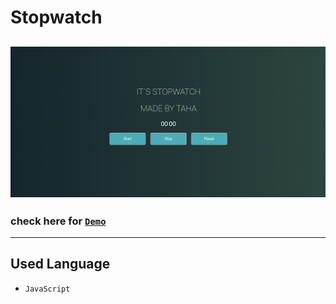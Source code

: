 # Stopwatch
![Stopwatch](Screenshot%202024-06-24%20025715.png)
---
### **check here for [`Demo`](https://whiletrue0087.github.io/Stopwatch/)**
---

## Used Language
- `JavaScript`